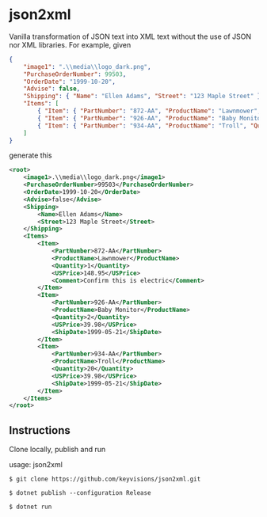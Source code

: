 # json2xml
Vanilla transformation of JSON text into XML text without the use of JSON nor XML libraries. For example, given

```json
{ 
    "image1": ".\\media\\logo_dark.png",
    "PurchaseOrderNumber": 99503,
    "OrderDate": "1999-10-20",
    "Advise": false,
    "Shipping": { "Name": "Ellen Adams", "Street": "123 Maple Street" },
    "Items": [
        { "Item": { "PartNumber": "872-AA", "ProductName": "Lawnmower", "Quantity": 1, "USPrice": 148.95, "Comment": "Confirm this is electric" } },
        { "Item": { "PartNumber": "926-AA", "ProductName": "Baby Monitor", "Quantity": 2, "USPrice": 39.98, "ShipDate": "1999-05-21" } },
        { "Item": { "PartNumber": "934-AA", "ProductName": "Troll", "Quantity": 20, "USPrice": 39.98, "ShipDate": "1999-05-21" } }
    ]
}
```
generate this

```xml
<root>
    <image1>.\\media\\logo_dark.png</image1>
    <PurchaseOrderNumber>99503</PurchaseOrderNumber>
    <OrderDate>1999-10-20</OrderDate>
    <Advise>false</Advise>
    <Shipping>
        <Name>Ellen Adams</Name>
        <Street>123 Maple Street</Street>
    </Shipping>
    <Items>
        <Item>
            <PartNumber>872-AA</PartNumber>
            <ProductName>Lawnmower</ProductName>
            <Quantity>1</Quantity>
            <USPrice>148.95</USPrice>
            <Comment>Confirm this is electric</Comment>
        </Item>
        <Item>
            <PartNumber>926-AA</PartNumber>
            <ProductName>Baby Monitor</ProductName>
            <Quantity>2</Quantity>
            <USPrice>39.98</USPrice>
            <ShipDate>1999-05-21</ShipDate>
        </Item>
        <Item>
            <PartNumber>934-AA</PartNumber>
            <ProductName>Troll</ProductName>
            <Quantity>20</Quantity>
            <USPrice>39.98</USPrice>
            <ShipDate>1999-05-21</ShipDate>
        </Item>
    </Items>
</root>
```

## Instructions
Clone locally, publish and run

usage: json2xml

`$ git clone https://github.com/keyvisions/json2xml.git`

`$ dotnet publish --configuration Release`

`$ dotnet run`
